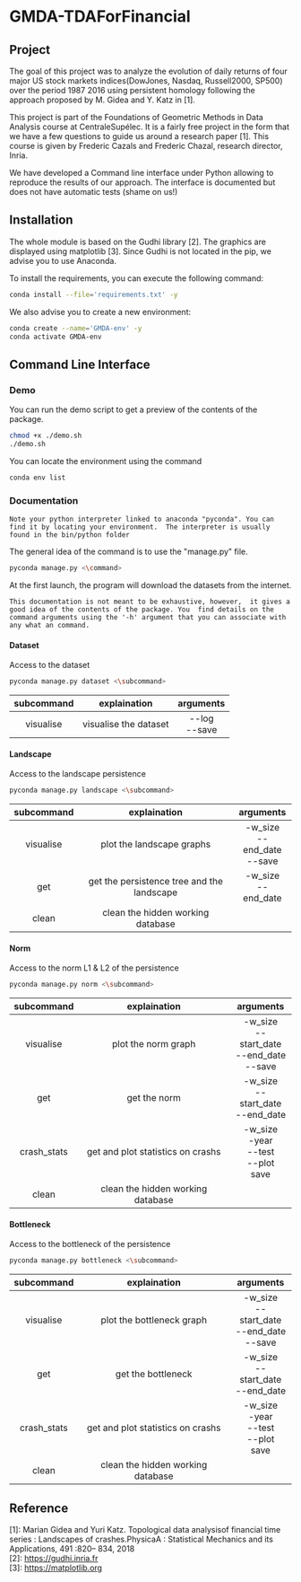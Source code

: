 # GMDA-TDAForFinancial

## Project
The goal of this project was to analyze the evolution of daily returns of four 
major US stock markets indices(DowJones, Nasdaq, Russell2000, SP500) over the 
period 1987 2016 using persistent homology following the approach proposed by 
M. Gidea and Y. Katz in [1].

This project is part of the Foundations of Geometric Methods in Data Analysis course at CentraleSupélec. It is a fairly free project in the form that we have a few questions to guide us around a research paper [1]. This course is given by Frederic Cazals and Frederic Chazal, research director, Inria.


We have developed a Command line 
interface under Python allowing to reproduce the results of our approach. The interface is documented but does not have automatic tests (shame on us!)

## Installation
The whole module is based on the Gudhi library [2]. 
The graphics are displayed using matplotlib [3].
Since Gudhi is not located in the pip, 
we advise you to use Anaconda.

To install the requirements, you can execute the following command:
```bash
conda install --file='requirements.txt' -y
```

We also advise you to create a new environment:
```bash
conda create --name='GMDA-env' -y
conda activate GMDA-env
```

## Command Line Interface

### Demo
You can run the demo script to get a 
preview of the contents of the package.
```bash
chmod +x ./demo.sh
./demo.sh
```

You can locate the environment using the command
```bash
conda env list 
```

### Documentation
`Note your python interpreter linked to anaconda "pyconda".
You can find it by locating your environment. 
The interpreter is usually found in the bin/python folder`

The general idea of the command is to use the "manage.py" file.
```bash
pyconda manage.py <\command>
```
At the first launch, the program will download the datasets from the internet. 

`This documentation is not meant to be exhaustive, however, 
it gives a good idea of the contents of the package. You 
find details on the command arguments using the '-h' argument that you can associate with any
 what an command.`
#### Dataset
Access to the dataset
```bash
pyconda manage.py dataset <\subcommand>
```
| subcommand     | explaination            | arguments   |
| :----------:   | :----------:             | :----------: |
|  visualise     | visualise the dataset   | --log <br/> --save    |

#### Landscape
Access to the landscape persistence
```bash
pyconda manage.py landscape <\subcommand>
```
| subcommand     | explaination            | arguments   |
| :----------:   | :----------:             | :----------: |
|  visualise     | plot the landscape graphs  | -w_size <br/> --end_date <br/> --save    |
|  get     | get the persistence tree and the landscape   | -w_size <br/> --end_date    |
|  clean     | clean the hidden working database   |  |

#### Norm
Access to the norm L1 & L2 of the persistence
```bash
pyconda manage.py norm <\subcommand>
```
| subcommand     | explaination            | arguments   |
| :----------:   | :----------:             | :----------: |
|  visualise     | plot the norm graph  | -w_size <br/> --start_date <br/> --end_date <br/> --save    |
|  get     | get the norm   | -w_size <br/> --start_date <br/> --end_date  |
|  crash_stats     |  get and plot statistics on crashs   | -w_size <br/> -year <br/> --test <br/> --plot </br> save  |
|  clean     | clean the hidden working database   |  |


#### Bottleneck
Access to the bottleneck of the persistence
```bash
pyconda manage.py bottleneck <\subcommand>
```
| subcommand     | explaination            | arguments   |
| :----------:   | :----------:             | :----------: |
|  visualise     | plot the bottleneck graph  | -w_size <br/> --start_date <br/> --end_date <br/> --save    |
|  get     | get the bottleneck   | -w_size <br/> --start_date <br/> --end_date  |
|  crash_stats     |  get and plot statistics on crashs   | -w_size <br/> -year <br/> --test <br/> --plot </br> save  |
|  clean     | clean the hidden working database   |  |


## Reference 
[1]: Marian Gidea and Yuri Katz. Topological data analysisof 
financial time series : Landscapes of crashes.PhysicaA 
: Statistical Mechanics and its Applications, 491 :820– 834, 2018 \
[2]: https://gudhi.inria.fr \
[3]: https://matplotlib.org

